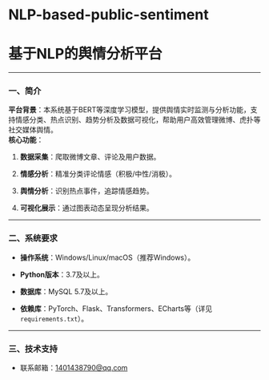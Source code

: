 # NLP-based-public-sentiment
# **基于NLP的舆情分析平台**

---

### **一、简介**

**平台背景**：本系统基于BERT等深度学习模型，提供舆情实时监测与分析功能，支持情感分类、热点识别、趋势分析及数据可视化，帮助用户高效管理微博、虎扑等社交媒体舆情。  
**核心功能**：

1. **数据采集**：爬取微博文章、评论及用户数据。
  
2. **情感分析**：精准分类评论情感（积极/中性/消极）。
  
3. **舆情分析**：识别热点事件，追踪情感趋势。
  
4. **可视化展示**：通过图表动态呈现分析结果。
  

---

### **二、系统要求**

- **操作系统**：Windows/Linux/macOS（推荐Windows）。
  
- **Python版本**：3.7及以上。
  
- **数据库**：MySQL 5.7及以上。
  
- **依赖库**：PyTorch、Flask、Transformers、ECharts等（详见`requirements.txt`）。
  

---

### **三、技术支持**

- 联系邮箱：[1401438790@qq.com](https://1401438790@qq.com/)

